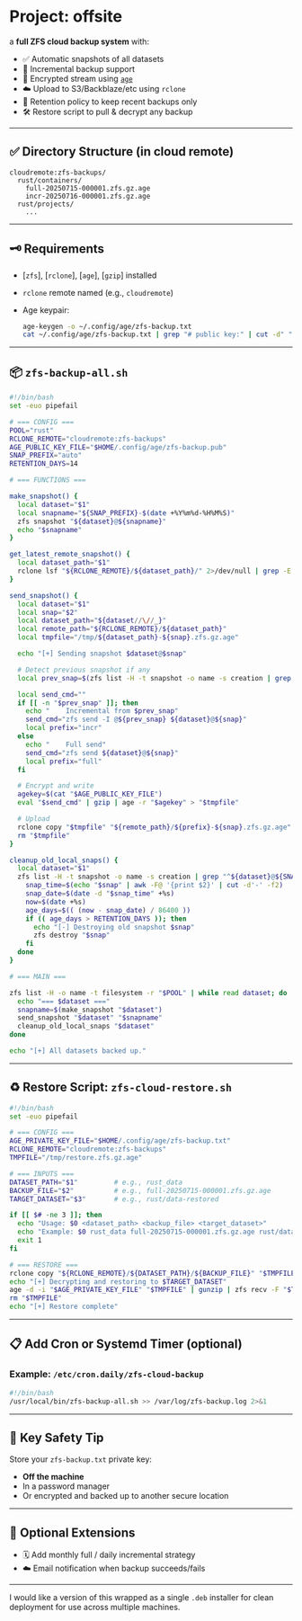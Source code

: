 # Project: offsite

a **full ZFS cloud backup system** with:

* ✅ Automatic snapshots of all datasets
* 🔁 Incremental backup support
* 🔐 Encrypted stream using [`age`](https://age-encryption.org/)
* ☁️ Upload to S3/Backblaze/etc using `rclone`
* 🧹 Retention policy to keep recent backups only
* 🛠 Restore script to pull & decrypt any backup

---

## ✅ Directory Structure (in cloud remote)

```
cloudremote:zfs-backups/
  rust/containers/
    full-20250715-000001.zfs.gz.age
    incr-20250716-000001.zfs.gz.age
  rust/projects/
    ...
```

---

## 🗝 Requirements

* \[`zfs`], \[`rclone`], \[`age`], \[`gzip`] installed
* `rclone` remote named (e.g., `cloudremote`)
* Age keypair:

  ```bash
  age-keygen -o ~/.config/age/zfs-backup.txt
  cat ~/.config/age/zfs-backup.txt | grep "# public key:" | cut -d" " -f4 > ~/.config/age/zfs-backup.pub
  ```

---

## 📦 `zfs-backup-all.sh`

```bash
#!/bin/bash
set -euo pipefail

# === CONFIG ===
POOL="rust"
RCLONE_REMOTE="cloudremote:zfs-backups"
AGE_PUBLIC_KEY_FILE="$HOME/.config/age/zfs-backup.pub"
SNAP_PREFIX="auto"
RETENTION_DAYS=14

# === FUNCTIONS ===

make_snapshot() {
  local dataset="$1"
  local snapname="${SNAP_PREFIX}-$(date +%Y%m%d-%H%M%S)"
  zfs snapshot "${dataset}@${snapname}"
  echo "$snapname"
}

get_latest_remote_snapshot() {
  local dataset_path="$1"
  rclone lsf "${RCLONE_REMOTE}/${dataset_path}/" 2>/dev/null | grep -E '^incr-|^full-' | sort | tail -n 1
}

send_snapshot() {
  local dataset="$1"
  local snap="$2"
  local dataset_path="${dataset//\//_}"
  local remote_path="${RCLONE_REMOTE}/${dataset_path}"
  local tmpfile="/tmp/${dataset_path}-${snap}.zfs.gz.age"

  echo "[+] Sending snapshot $dataset@$snap"

  # Detect previous snapshot if any
  local prev_snap=$(zfs list -H -t snapshot -o name -s creation | grep "^${dataset}@${SNAP_PREFIX}-" | grep -B1 "$snap" | head -n1 | awk -F@ '{print $2}' || true)

  local send_cmd=""
  if [[ -n "$prev_snap" ]]; then
    echo "    Incremental from $prev_snap"
    send_cmd="zfs send -I @${prev_snap} ${dataset}@${snap}"
    local prefix="incr"
  else
    echo "    Full send"
    send_cmd="zfs send ${dataset}@${snap}"
    local prefix="full"
  fi

  # Encrypt and write
  agekey=$(cat "$AGE_PUBLIC_KEY_FILE")
  eval "$send_cmd" | gzip | age -r "$agekey" > "$tmpfile"

  # Upload
  rclone copy "$tmpfile" "${remote_path}/${prefix}-${snap}.zfs.gz.age"
  rm "$tmpfile"
}

cleanup_old_local_snaps() {
  local dataset="$1"
  zfs list -H -t snapshot -o name -s creation | grep "^${dataset}@${SNAP_PREFIX}-" | while read snap; do
    snap_time=$(echo "$snap" | awk -F@ '{print $2}' | cut -d'-' -f2)
    snap_date=$(date -d "$snap_time" +%s)
    now=$(date +%s)
    age_days=$(( (now - snap_date) / 86400 ))
    if (( age_days > RETENTION_DAYS )); then
      echo "[-] Destroying old snapshot $snap"
      zfs destroy "$snap"
    fi
  done
}

# === MAIN ===

zfs list -H -o name -t filesystem -r "$POOL" | while read dataset; do
  echo "=== $dataset ==="
  snapname=$(make_snapshot "$dataset")
  send_snapshot "$dataset" "$snapname"
  cleanup_old_local_snaps "$dataset"
done

echo "[+] All datasets backed up."
```

---

## ♻️ Restore Script: `zfs-cloud-restore.sh`

```bash
#!/bin/bash
set -euo pipefail

# === CONFIG ===
AGE_PRIVATE_KEY_FILE="$HOME/.config/age/zfs-backup.txt"
RCLONE_REMOTE="cloudremote:zfs-backups"
TMPFILE="/tmp/restore.zfs.gz.age"

# === INPUTS ===
DATASET_PATH="$1"         # e.g., rust_data
BACKUP_FILE="$2"          # e.g., full-20250715-000001.zfs.gz.age
TARGET_DATASET="$3"       # e.g., rust/data-restored

if [[ $# -ne 3 ]]; then
  echo "Usage: $0 <dataset_path> <backup_file> <target_dataset>"
  echo "Example: $0 rust_data full-20250715-000001.zfs.gz.age rust/data-restored"
  exit 1
fi

# === RESTORE ===
rclone copy "${RCLONE_REMOTE}/${DATASET_PATH}/${BACKUP_FILE}" "$TMPFILE"
echo "[+] Decrypting and restoring to $TARGET_DATASET"
age -d -i "$AGE_PRIVATE_KEY_FILE" "$TMPFILE" | gunzip | zfs recv -F "$TARGET_DATASET"
rm "$TMPFILE"
echo "[+] Restore complete"
```

---

## 📋 Add Cron or Systemd Timer (optional)

### Example: `/etc/cron.daily/zfs-cloud-backup`

```bash
#!/bin/bash
/usr/local/bin/zfs-backup-all.sh >> /var/log/zfs-backup.log 2>&1
```

---

## 🔐 Key Safety Tip

Store your `zfs-backup.txt` private key:

* **Off the machine**
* In a password manager
* Or encrypted and backed up to another secure location

---

## 🔄 Optional Extensions

* 🗓 Add monthly full / daily incremental strategy
* ☁️ Email notification when backup succeeds/fails

---

I would like a version of this wrapped as a single `.deb` installer for clean deployment for use across multiple machines.
